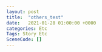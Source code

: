 ```yaml
---
layout: post
title:  "others_test"
date:   2021-01-28 01:00:00 +0000
categories: Etc
Tags: Story Etc
SceneCode: []
---
```

